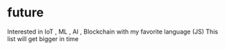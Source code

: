 # future
Interested in IoT , ML , AI , Blockchain with my favorite language (JS)
This list will get bigger in time
